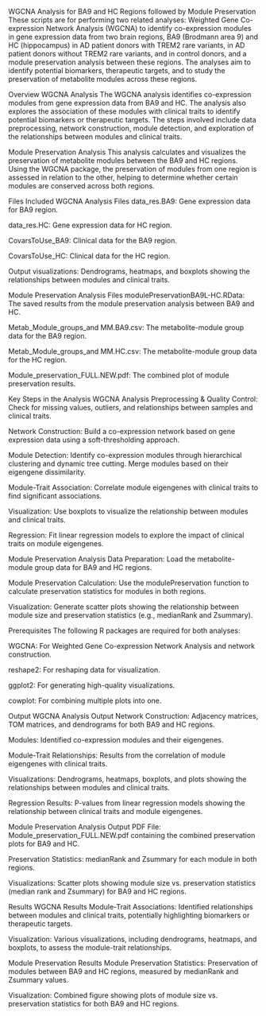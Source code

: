 WGCNA Analysis for BA9 and HC Regions followed by Module Preservation 
These scripts are for performing two related analyses: Weighted Gene Co-expression Network Analysis (WGCNA) to identify co-expression modules in gene expression data from two brain regions, BA9 (Brodmann area 9) and HC (hippocampus) in AD patient donors with TREM2 rare variants, in AD patient donors without TREM2 rare variants, and in control donors, and a module preservation analysis between these regions. The analyses aim to identify potential biomarkers, therapeutic targets, and to study the preservation of metabolite modules across these regions.

Overview
WGCNA Analysis
The WGCNA analysis identifies co-expression modules from gene expression data from BA9 and HC. The analysis also explores the association of these modules with clinical traits to identify potential biomarkers or therapeutic targets. The steps involved include data preprocessing, network construction, module detection, and exploration of the relationships between modules and clinical traits.

Module Preservation Analysis
This analysis calculates and visualizes the preservation of metabolite modules between the BA9 and HC regions. Using the WGCNA package, the preservation of modules from one region is assessed in relation to the other, helping to determine whether certain modules are conserved across both regions.

Files Included
WGCNA Analysis Files
data_res.BA9: Gene expression data for BA9 region.

data_res.HC: Gene expression data for HC region.

CovarsToUse_BA9: Clinical data for the BA9 region.

CovarsToUse_HC: Clinical data for the HC region.

Output visualizations: Dendrograms, heatmaps, and boxplots showing the relationships between modules and clinical traits.

Module Preservation Analysis Files
modulePreservationBA9L-HC.RData: The saved results from the module preservation analysis between BA9 and HC.

Metab_Module_groups_and MM.BA9.csv: The metabolite-module group data for the BA9 region.

Metab_Module_groups_and MM.HC.csv: The metabolite-module group data for the HC region.

Module_preservation_FULL.NEW.pdf: The combined plot of module preservation results.

Key Steps in the Analysis
WGCNA Analysis
Preprocessing & Quality Control: Check for missing values, outliers, and relationships between samples and clinical traits.

Network Construction: Build a co-expression network based on gene expression data using a soft-thresholding approach.

Module Detection: Identify co-expression modules through hierarchical clustering and dynamic tree cutting. Merge modules based on their eigengene dissimilarity.

Module-Trait Association: Correlate module eigengenes with clinical traits to find significant associations.

Visualization: Use boxplots to visualize the relationship between modules and clinical traits.

Regression: Fit linear regression models to explore the impact of clinical traits on module eigengenes.

Module Preservation Analysis
Data Preparation: Load the metabolite-module group data for BA9 and HC regions.

Module Preservation Calculation: Use the modulePreservation function to calculate preservation statistics for modules in both regions.

Visualization: Generate scatter plots showing the relationship between module size and preservation statistics (e.g., medianRank and Zsummary).

Prerequisites
The following R packages are required for both analyses:

WGCNA: For Weighted Gene Co-expression Network Analysis and network construction.

reshape2: For reshaping data for visualization.

ggplot2: For generating high-quality visualizations.

cowplot: For combining multiple plots into one.


Output
WGCNA Analysis Output
Network Construction: Adjacency matrices, TOM matrices, and dendrograms for both BA9 and HC regions.

Modules: Identified co-expression modules and their eigengenes.

Module-Trait Relationships: Results from the correlation of module eigengenes with clinical traits.

Visualizations: Dendrograms, heatmaps, boxplots, and plots showing the relationships between modules and clinical traits.

Regression Results: P-values from linear regression models showing the relationship between clinical traits and module eigengenes.

Module Preservation Analysis Output
PDF File: Module_preservation_FULL.NEW.pdf containing the combined preservation plots for BA9 and HC.

Preservation Statistics: medianRank and Zsummary for each module in both regions.

Visualizations: Scatter plots showing module size vs. preservation statistics (median rank and Zsummary) for BA9 and HC regions.

Results
WGCNA Results
Module-Trait Associations: Identified relationships between modules and clinical traits, potentially highlighting biomarkers or therapeutic targets.

Visualization: Various visualizations, including dendrograms, heatmaps, and boxplots, to assess the module-trait relationships.

Module Preservation Results
Module Preservation Statistics: Preservation of modules between BA9 and HC regions, measured by medianRank and Zsummary values.

Visualization: Combined figure showing plots of module size vs. preservation statistics for both BA9 and HC regions.

